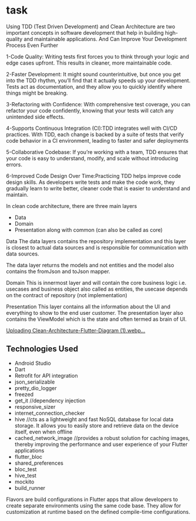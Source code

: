 # task
Using TDD (Test Driven Development) and Clean Architecture are two important concepts in software development that help in building high-quality and maintainable applications. And Can Improve Your Development Process Even Further

1-Code Quality: Writing tests first forces you to think through your logic and edge cases upfront. This results in cleaner, more maintainable code.

2-Faster Development: It might sound counterintuitive, but once you get into the TDD rhythm, you’ll find that it actually speeds up your development. Tests act as documentation, and they allow you to quickly identify where things might be breaking.

3-Refactoring with Confidence: With comprehensive test coverage, you can refactor your code confidently, knowing that your tests will catch any unintended side effects.

4-Supports Continuous Integration (CI):TDD integrates well with CI/CD practices. With TDD, each change is backed by a suite of tests that verify code behavior in a CI environment, leading to faster and safer deployments

5-Collaborative Codebase: If you’re working with a team, TDD ensures that your code is easy to understand, modify, and scale without introducing errors.

6-Improved Code Design Over Time:Practicing TDD helps improve code design skills. As developers write tests and make the code work, they gradually learn to write better, cleaner code that is easier to understand and maintain.

In clean code architecture, there are three main layers
* Data
* Domain
* Presentation along with
  common (can also be called as core)

Data
The data layers contains the repository implementation and this layer is closest to actual data sources and is responsible for communication with data sources.

The data layer returns the models and not entities and the model also contains the fromJson and toJson mapper.

Domain
This is innermost layer and will contain the core business logic i.e. usecases and business object also called as entities, the usecase depends on the contract of repository (not implementation)

Presentation
This layer contains all the information about the UI and everything to show to the end user customer. The presentation layer also contains the ViewModel which is the state  and often termed as brain of UI.



[Uploading Clean-Architecture-Flutter-Diagram (1).webp…]()

## Technologies Used
- Android Studio
- Dart
- Retrofit for API integration
- json_serializable
- pretty_dio_logger
- freezed
- get_it //dependency injection
- responsive_sizer
- internet_connection_checker
- hive //cts as a lightweight and fast NoSQL database for local data storage. It allows you to easily store and retrieve data on the device itself, even when offline
- cached_network_image  //provides a robust solution for caching images, thereby improving the performance and user experience of your Flutter applications
- flutter_bloc
- shared_preferences
- bloc_test
- hive_test
- mockito
- build_runner

Flavors are build configurations in Flutter apps that allow developers to create separate environments using the same code base. They allow for customization at runtime based on the defined compile-time configurations.

